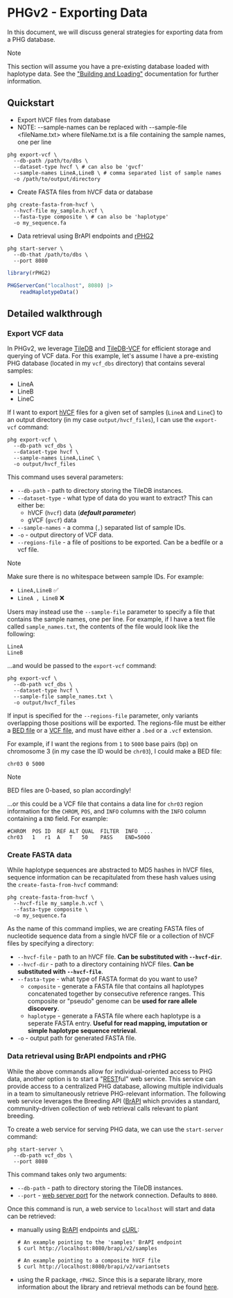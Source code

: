 # PHGv2 - Exporting Data

In this document, we will discuss general strategies for exporting
data from a PHG database.

> [!NOTE]
> This section will assume you have a pre-existing database loaded
> with haplotype data. See the ["Building and Loading"](build_and_load.md)
> documentation for further information.

## Quickstart

* Export hVCF files from database
* NOTE: --sample-names can be replaced with --sample-file <fileName.txt> where fileName.txt is a file containing the sample names, one per line

```shell
phg export-vcf \
  --db-path /path/to/dbs \
  --dataset-type hvcf \ # can also be 'gvcf'
  --sample-names LineA,LineB \ # comma separated list of sample names
  -o /path/to/output/directory
```

* Create FASTA files from hVCF data or database
```shell
phg create-fasta-from-hvcf \
  --hvcf-file my_sample.h.vcf \
  --fasta-type composite \ # can also be 'haplotype'
  -o my_sequence.fa
```

* Data retrieval using BrAPI endpoints and [rPHG2](https://maize-genetics.github.io/rPHG2/)

```shell
phg start-server \
  --db-that /path/to/dbs \
  --port 8080
```

``` r
library(rPHG2)

PHGServerCon("localhost", 8080) |>
    readHaplotypeData()
```

## Detailed walkthrough

### Export VCF data
In PHGv2, we leverage [TileDB](https://tiledb.com/) and
[TileDB-VCF](https://docs.tiledb.com/main/integrations-and-extensions/genomics/population-genomics)
for efficient storage and querying of VCF data. For this example,
let's assume I have a pre-existing PHG database (located in my
`vcf_dbs` directory) that contains several 
samples:

* LineA
* LineB
* LineC

If I want to export [hVCF](hvcf_specifications.md) files for a given set of samples 
(`LineA` and `LineC`) to an output directory (in my case 
`output/hvcf_files`), I can use the `export-vcf` command:

```shell
phg export-vcf \
  --db-path vcf_dbs \
  --dataset-type hvcf \
  --sample-names LineA,LineC \
  -o output/hvcf_files
```

This command uses several parameters:

* `--db-path` - path to directory storing the TileDB instances.
* `--dataset-type` - what type of data do you want to extract? This
  can either be:
  + hVCF (`hvcf`) data (**_default parameter_**)
  + gVCF (`gvcf`) data
* `--sample-names` - a comma (`,`) separated list of sample IDs.
* `-o` - output directory of VCF data.
* `--regions-file` - a file of positions to be exported. Can be a bedfile or a vcf file.

> [!NOTE]
> Make sure there is no whitespace between sample IDs. For example:
> * `LineA,LineB` ✅
> * `LineA , LineB` ❌

Users may instead use the `--sample-file` parameter to specify a file 
that contains the sample names, one per line. For example, if I have
a text file called `sample_names.txt`, the contents of the file would
look like the following:

```
LineA
LineB
```

...and would be passed to the `export-vcf` command:

```shell
phg export-vcf \
  --db-path vcf_dbs \
  --dataset-type hvcf \
  --sample-file sample_names.txt \
  -o output/hvcf_files
```
If input is specified for the `--regions-file` parameter, only 
variants overlapping those positions will be exported. 
The regions-file must be either a 
[BED file](https://en.wikipedia.org/wiki/BED_(file_format)) or a 
[VCF file](https://en.wikipedia.org/wiki/Variant_Call_Format), and 
must have either a `.bed` or a `.vcf` extension.

For example, if I want the regions from `1` to `5000` base pairs (bp) on
chromosome 3 (in my case the ID would be `chr03`), I could make a BED 
file:

```
chr03 0 5000
```

> [!NOTE]
> BED files are 0-based, so plan accordingly!

...or this could be a VCF file that contains a data line for `chr03`
region information for the `CHROM`, `POS`, and
`INFO` columns with the `INFO` column containing a `END` field. For
example:

```
#CHROM  POS ID  REF ALT QUAL  FILTER  INFO  ...
chr03   1   r1  A   T   50    PASS    END=5000
```


### Create FASTA data
While haplotype sequences are abstracted to MD5 hashes in hVCF
files, sequence information can be recapitulated from these hash 
values using the `create-fasta-from-hvcf` command:

```shell
phg create-fasta-from-hvcf \
  --hvcf-file my_sample.h.vcf \
  --fasta-type composite \
  -o my_sequence.fa
```

As the name of this command implies, we are creating FASTA files
of nucleotide sequence data from a single hVCF file or a collection
of hVCF files by specifying a directory:

* `--hvcf-file` - path to an hVCF file. **Can be substituted with
  `--hvcf-dir`**.
* `--hvcf-dir` - path to a directory containing hVCF files. **Can be
  substituted with `--hvcf-file`**.
* `--fasta-type` - what type of FASTA format do you want to use?
  + `composite` - generate a FASTA file that contains all haplotypes 
    concatenated together by consecutive reference ranges. This 
    composite or "pseudo" genome can be **used for rare allele 
    discovery**.
  + `haplotype` - generate a FASTA file where each haplotype is a
    seperate FASTA entry. **Useful for read mapping, imputation
    or simple haplotype sequence retrieval**.
* `-o` - output path for generated FASTA file.


### Data retrieval using BrAPI endpoints and rPHG

While the above commands allow for individual-oriented access to PHG
data, another option is to start a "[REST](https://en.wikipedia.org/wiki/REST)ful"
web service. This service can provide access to a centralized PHG 
database, allowing multiple individuals in a team to simultaneously
retrieve PHG-relevant information. The following web service 
leverages the Breeding API ([BrAPI](https://brapi.org/]\)) which
provides a standard, community-driven collection of web retrieval
calls relevant to plant breeding.

To create a web service for serving PHG data, we can use the
`start-server` command:

```shell
phg start-server \
  --db-path vcf_dbs \
  --port 8080
```

This command takes only two arguments:

* `--db-path` - path to directory storing the TileDB instances.
* `--port` - [web server port](https://en.wikipedia.org/wiki/Port_(computer_networking)) 
  for the network connection. Defaults to `8080`.

Once this command is run, a web service to `localhost` will start
and data can be retrieved:
* manually using 
[BrAPI](https://brapi.org/specification) endpoints and 
[cURL](https://en.wikipedia.org/wiki/CURL):

  ```shell
  # An example pointing to the 'samples' BrAPI endpoint
  $ curl http://localhost:8080/brapi/v2/samples
  ```

  ```shell
  # An example pointing to a composite hVCF file
  $ curl http://localhost:8080/brapi/v2/variantsets
  ```

* using the R package, `rPHG2`. Since this is a separate library,
  more information about the library and retrieval methods can be
  found [here](https://rphg2.maizegenetics.net/articles/rPHG2.html).
